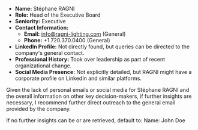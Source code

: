 - **Name:** Stéphane RAGNI
- **Role:** Head of the Executive Board
- **Seniority:** Executive
- **Contact Information:**
  - **Email:** info@ragni-lighting.com (General)
  - **Phone:** +1.720.370.0400 (General)
- **LinkedIn Profile:** Not directly found, but queries can be directed to the company's general contact.
- **Professional History:** Took over leadership as part of recent organizational change.
- **Social Media Presence:** Not explicitly detailed, but RAGNI might have a corporate profile on LinkedIn and similar platforms.

Given the lack of personal emails or social media for Stéphane RAGNI and the overall information on other key decision-makers, if further insights are necessary, I recommend further direct outreach to the general email provided by the company.

If no further insights can be or are retrieved, default to:
Name: John Doe
```